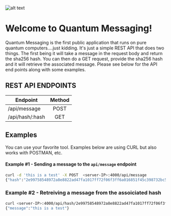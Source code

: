 ![alt text](https://images.newscientist.com/wp-content/uploads/2020/08/26152459/26-aug_cosmic-rays-quantum-computers.jpg)

# Welcome to Quantum Messaging!

Quantum Messaging is the first public application that runs on pure quantum computers....just kidding.  It's just a simple REST API that does two things.  The first being it will take a message in the request body and return the sha256 hash.  You can then do a GET request, provide the sha256 hash and it will retrieve the associated message.  Please see below for the API end points along with some examples.

## REST API ENDPOINTS
| Endpoint        | Method           
| ------------- |:-------------:| 
| /api/message      | POST |  |
| /api/hash/:hash      | GET      |   



## Examples
You can use your favorite tool.  Examples below are using CURL but also works with POSTMAN, etc.
#### Example #1 - Sending a message to the `api/message` endpoint
```sh
curl -d 'this is a test' -X POST  <server-IP>:4000/api/message
{"hash":"2e99758548972a8e8822ad47fa1017ff72f06f3ff6a016851f45c398732bc50c"}
```

### Example #2 - Retreiving a message from the assoiciated hash
```sh
curl <server-IP>:4000/api/hash/2e99758548972a8e8822ad47fa1017ff72f06f3ff6a016851f45c398732bc50c
{"message":"this is a test"}
```




